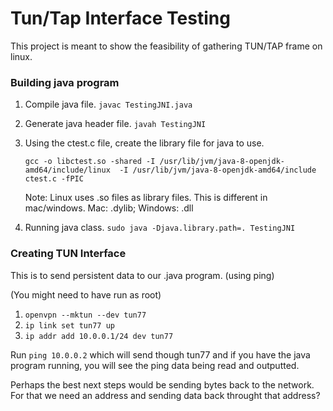 
# Tun/Tap Interface Testing

This project is meant to show the feasibility of gathering TUN/TAP frame on linux.

### Building java program

1. Compile java file. `javac TestingJNI.java`

2. Generate java header file. `javah TestingJNI`

3. Using the ctest.c file, create the library file for java to use.

	`gcc -o libctest.so -shared -I /usr/lib/jvm/java-8-openjdk-amd64/include/linux 
	-I /usr/lib/jvm/java-8-openjdk-amd64/include ctest.c -fPIC`
	
	Note: Linux uses .so files as library files. This is different in mac/windows. Mac: .dylib; Windows: .dll
	
4. Running java class. `sudo java -Djava.library.path=. TestingJNI`


### Creating TUN Interface

This is to send persistent data to our .java program. (using ping)

(You might need to have run as root)
1. `openvpn --mktun --dev tun77`
2. `ip link set tun77 up`
3. `ip addr add 10.0.0.1/24 dev tun77`



Run `ping 10.0.0.2` which will send though tun77 and if you have the java program running,
you will see the ping data being read and outputted.



Perhaps the best next steps would be sending bytes back to the network. For that we need an address
and sending data back throught that address?


